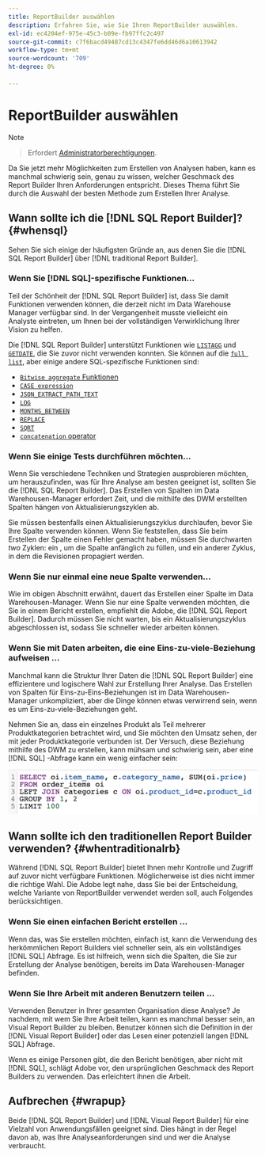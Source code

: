 ```yaml
---
title: ReportBuilder auswählen
description: Erfahren Sie, wie Sie Ihren ReportBuilder auswählen.
exl-id: ec4204ef-975e-45c3-b09e-fb97ffc2c497
source-git-commit: c7f6bacd49487cd13c4347fe6dd46d6a10613942
workflow-type: tm+mt
source-wordcount: '709'
ht-degree: 0%

---
```


# ReportBuilder auswählen

>[!NOTE]
>>Erfordert [Administratorberechtigungen](../../administrator/user-management/user-management.md).


Da Sie jetzt mehr Möglichkeiten zum Erstellen von Analysen haben, kann es manchmal schwierig sein, genau zu wissen, welcher Geschmack des Report Builder Ihren Anforderungen entspricht. Dieses Thema führt Sie durch die Auswahl der besten Methode zum Erstellen Ihrer Analyse.

## Wann sollte ich die [!DNL SQL Report Builder]? {#whensql}

Sehen Sie sich einige der häufigsten Gründe an, aus denen Sie die [!DNL SQL Report Builder] über [!DNL traditional Report Builder].

### Wenn Sie [!DNL SQL]-spezifische Funktionen...

Teil der Schönheit der [!DNL SQL Report Builder] ist, dass Sie damit Funktionen verwenden können, die derzeit nicht im Data Warehouse Manager verfügbar sind. In der Vergangenheit musste vielleicht ein Analyste eintreten, um Ihnen bei der vollständigen Verwirklichung Ihrer Vision zu helfen.

Die [!DNL SQL Report Builder] unterstützt Funktionen wie [`LISTAGG`](https://docs.aws.amazon.com/redshift/latest/dg/r_LISTAGG.html) und [`GETDATE`](https://docs.aws.amazon.com/redshift/latest/dg/r_GETDATE.html), die Sie zuvor nicht verwenden konnten. Sie können auf die [`full list`](https://docs.aws.amazon.com/redshift/latest/dg/c_SQL_functions.html), aber einige andere SQL-spezifische Funktionen sind:

* [`Bitwise aggregate` Funktionen](https://docs.aws.amazon.com/redshift/latest/dg/c_bitwise_aggregate_functions.html)
* [`CASE expression`](https://docs.aws.amazon.com/redshift/latest/dg/r_CASE_function.html)
* [`JSON_EXTRACT_PATH_TEXT`](https://docs.aws.amazon.com/redshift/latest/dg/JSON_EXTRACT_PATH_TEXT.html)
* [`LOG`](https://docs.aws.amazon.com/redshift/latest/dg/r_LOG.html)
* [`MONTHS_BETWEEN`](https://docs.aws.amazon.com/redshift/latest/dg/r_MONTHS_BETWEEN_function.html)
* [`REPLACE`](https://docs.aws.amazon.com/redshift/latest/dg/r_REPLACE.html)
* [`SQRT`](https://docs.aws.amazon.com/redshift/latest/dg/r_SQRT.html)
* [`concatenation` operator](https://docs.aws.amazon.com/redshift/latest/dg/r_concat_op.html)

### Wenn Sie einige Tests durchführen möchten...

Wenn Sie verschiedene Techniken und Strategien ausprobieren möchten, um herauszufinden, was für Ihre Analyse am besten geeignet ist, sollten Sie die [!DNL SQL Report Builder]. Das Erstellen von Spalten im Data Warehousen-Manager erfordert Zeit, und die mithilfe des DWM erstellten Spalten hängen von Aktualisierungszyklen ab.

Sie müssen bestenfalls einen Aktualisierungszyklus durchlaufen, bevor Sie Ihre Spalte verwenden können. Wenn Sie feststellen, dass Sie beim Erstellen der Spalte einen Fehler gemacht haben, müssen Sie durchwarten *two* Zyklen: ein , um die Spalte anfänglich zu füllen, und ein anderer Zyklus, in dem die Revisionen propagiert werden.

### Wenn Sie nur einmal eine neue Spalte verwenden...

Wie im obigen Abschnitt erwähnt, dauert das Erstellen einer Spalte im Data Warehousen-Manager. Wenn Sie nur eine Spalte verwenden möchten, die Sie in einem Bericht erstellen, empfiehlt die Adobe, die [!DNL SQL Report Builder]. Dadurch müssen Sie nicht warten, bis ein Aktualisierungszyklus abgeschlossen ist, sodass Sie schneller wieder arbeiten können.

### Wenn Sie mit Daten arbeiten, die eine Eins-zu-viele-Beziehung aufweisen ...

Manchmal kann die Struktur Ihrer Daten die [!DNL SQL Report Builder] eine effizientere und logischere Wahl zur Erstellung Ihrer Analyse. Das Erstellen von Spalten für Eins-zu-Eins-Beziehungen ist im Data Warehousen-Manager unkompliziert, aber die Dinge können etwas verwirrend sein, wenn es um Eins-zu-viele-Beziehungen geht.

Nehmen Sie an, dass ein einzelnes Produkt als Teil mehrerer Produktkategorien betrachtet wird, und Sie möchten den Umsatz sehen, der mit jeder Produktkategorie verbunden ist. Der Versuch, diese Beziehung mithilfe des DWM zu erstellen, kann mühsam und schwierig sein, aber eine [!DNL SQL] -Abfrage kann ein wenig einfacher sein:

![](../../assets/When_should_I_use_the_RB_2.png)

## Wann sollte ich den traditionellen Report Builder verwenden? {#whentraditionalrb}

Während [!DNL SQL Report Builder] bietet Ihnen mehr Kontrolle und Zugriff auf zuvor nicht verfügbare Funktionen. Möglicherweise ist dies nicht immer die richtige Wahl. Die Adobe legt nahe, dass Sie bei der Entscheidung, welche Variante von ReportBuilder verwendet werden soll, auch Folgendes berücksichtigen.

### Wenn Sie einen einfachen Bericht erstellen ...

Wenn das, was Sie erstellen möchten, einfach ist, kann die Verwendung des herkömmlichen Report Builders viel schneller sein, als ein vollständiges [!DNL SQL] Abfrage. Es ist hilfreich, wenn sich die Spalten, die Sie zur Erstellung der Analyse benötigen, bereits im Data Warehousen-Manager befinden.

### Wenn Sie Ihre Arbeit mit anderen Benutzern teilen ...

Verwenden Benutzer in Ihrer gesamten Organisation diese Analyse? Je nachdem, mit wem Sie Ihre Arbeit teilen, kann es manchmal besser sein, an Visual Report Builder zu bleiben. Benutzer können sich die Definition in der [!DNL Visual Report Builder] oder das Lesen einer potenziell langen [!DNL SQL] Abfrage.

Wenn es einige Personen gibt, die den Bericht benötigen, aber nicht mit [!DNL SQL], schlägt Adobe vor, den ursprünglichen Geschmack des Report Builders zu verwenden. Das erleichtert ihnen die Arbeit.

## Aufbrechen {#wrapup}

Beide [!DNL SQL Report Builder] und [!DNL Visual Report Builder] für eine Vielzahl von Anwendungsfällen geeignet sind. Dies hängt in der Regel davon ab, was Ihre Analyseanforderungen sind und wer die Analyse verbraucht.
